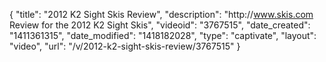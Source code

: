 {
    "title": "2012 K2 Sight Skis Review",
    "description": "http:\/\/www.skis.com Review for the 2012 K2 Sight Skis",
    "videoid": "3767515",
    "date_created": "1411361315",
    "date_modified": "1418182028",
    "type": "captivate",
    "layout": "video",
    "url": "\/v\/2012-k2-sight-skis-review\/3767515"
}